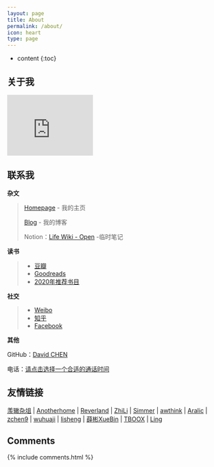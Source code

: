 ```yaml
---
layout: page
title: About
permalink: /about/
icon: heart
type: page
---
```


* content
{:toc}

## 关于我

<iframe src="https://githubbadge.appspot.com/davidnsw?s=1" style="border: 0;height: 142px;width: 200px;overflow: hidden;" frameBorder="0"></iframe>

## 联系我

**杂文**

> [Homepage](https://davidnsw.github.io/homepage/) - 我的主页
>
> [Blog](https://davidnsw.github.io./) - 我的博客
>
> Notion：[Life Wiki - Open](https://www.notion.so/Life-Wiki-Open-3fb82e852aa146b99498195843386520) -临时笔记



**读书**

> * [豆瓣](https://www.douban.com/people/55478060/)
> * [Goodreads](https://www.goodreads.com/user/show/57208002-david)
> * [2020年推荐书目](https://www.notion.so/Reading-List-2020-f0272ce4e636400882e2269fab217241)



**社交**

> * [Weibo](http://weibo.com)
> * [知乎](https://www.zhihu.com)
> * [Facebook](https://www.facebook.com)



**其他**

GitHub：[David CHEN](https://github.com/davidnsw)

电话：[请点击选择一个合适的通话时间](https://calendly.com/guangwei/phone-call)





## 友情链接

[羡辙杂俎](http://zhangwenli.com/blog) \| [Anotherhome](https://www.anotherhome.net) \| [Reverland](http://reverland.org/) \| [ZhiLi](http://lizhipower.github.io/) \| [Simmer](http://simmer-jun.github.io/) \| [awthink](http://awthink.net/) \| [Aralic](http://aralic.github.io/) \| [zchen9](http://www.chen9.info/) \| [wuhuaji](http://wuhuaji.me/) \| [lisheng](http://www.lishengcn.cn/) \| [薛彬XueBin](http://axuebin.com/blog/) \| [TBOOX](http://www.tboox.org/cn/) \|  [Ling](http://linglinyp.com/)

## Comments

{% include comments.html %}
